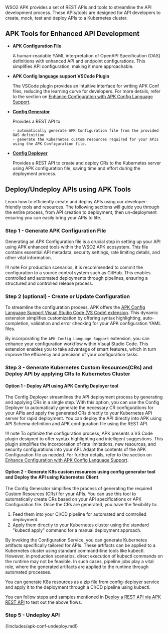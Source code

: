 WSO2 APK provides a set of REST APIs and tools to streamline the API development process. These APIs/tools are designed for API developers to create, mock, test and deploy APIs to a Kubernetes cluster.

## APK Tools for Enhanced API Development

- <b>APK Configuration File</b>

    A human-readable YAML interpretation of OpenAPI Specification (OAS) definitions with enhanced API and endpoint configurations. This simplifies API configuration, making it more approachable.

- <b>APK Config language support VSCode Plugin</b>
    
    The VSCode plugin provides an intuitive interface for writing APK Conf files, reducing the learning curve for developers. For more details, refer to the section on <a href="../../api-management-overview/apk-conf-lang-support" target="_blank">Enhance Configuration with APK Config Language Support</a>.

- <b><a href="../../catalogs/api-reference-config-generator" target="_blank">Config Generator</a></b>

    Provides a REST API to

      - automatically generate APK Configuration file from the provided OAS definition
      - generate the Kubernetes custom resources required for your APIs using the APK Configuration file.

- <b><a href="../../catalogs/api-reference-config-deployer" target="_blank">Config Deployer</a></b>

    Provides a REST API to create and deploy CRs to the Kubernetes server using APK configuration file, saving time and effort during the deployment process.

## Deploy/Undeploy APIs using APK Tools

Learn how to efficiently create and deploy APIs using our developer-friendly tools and resources. 
The following sections will guide you through the entire process, from API creation to deployment, then un-deployment ensuring you can easily bring your APIs to life.

### Step 1 - Generate APK Configuration File

Generating an APK Configuration file is a crucial step in setting up your API using APK enhanced tools within the WSO2 APK ecosystem. This file contains essential API metadata, security settings, rate limiting details, and other vital information. 

!!! note
    For production scenarios, it is recommended to commit the configuration to a source control system such as GitHub. This enables controlled and automated deployments through pipelines, ensuring a structured and controlled release process.

### Step 2 (optional) - Create or Update Configuration

To streamline the configuration process, APK offers the <a href="https://marketplace.visualstudio.com/items?itemName=WSO2.apk-config-language-support" target="_blank">APK Config Language Support Visual Studio Code (VS Code) extension</a>. This dynamic extension simplifies customization by offering syntax highlighting, auto-completion, validation and error checking for your APK configuration YAML files.

By incorporating the `APK Config Language Support` extension, you can enhance your configuration workflow within Visual Studio Code. This extension enables you to take advantage of smart features, which in turn improve the efficiency and precision of your configuration tasks.

### Step 3 - Generate Kubernetes Custom Resources(CRs) and Deploy API by applying CRs to Kubernetes Cluster

#### Option 1 - Deploy API using APK Config Deployer tool 

The Config Deployer streamlines the API deployment process by generating and applying CRs in a single step. With this option, you can use the Config Deployer to automatically generate the necessary CR configurations for your APIs and apply the generated CRs directly to your Kubernetes API server for rapid deployment. You can deploy the API directly into APK using API Schema definition and APK configuration file using the REST API.

!!! note
    To optimize the configuration process, APK presents a VS Code plugin designed to offer syntax highlighting and intelligent suggestions. This plugin simplifies the incorporation of rate limitations, new resources, and security configurations into your API. Adapt the contents of the APK Configuration file as needed. For further details, refer to the section on <a href="../../api-management-overview/apk-conf-lang-support" target="_blank">Enhance Configuration with APK Config Language Support</a>.

#### Option 2 - Generate K8s custom resources using config generator tool and Deploy the API using Kubernetes Client

The Config Generator simplifies the process of generating the required Custom Resources (CRs) for your APIs. You can use this tool to automatically create CRs based on your API specifications or APK Configuration file. Once the CRs are generated, you have the flexibility to:

1. Feed them into your CI/CD pipeline for automated and controlled deployment.
2. Apply them directly to your Kubernetes cluster using the standard "kubectl apply" command for a manual deployment approach.

By invoking the Configuration Service, you can generate Kubernetes artifacts specifically tailored for APIs. These artifacts can be applied to a Kubernetes cluster using standard command-line tools like kubectl. However, in production scenarios, direct execution of kubectl commands on the runtime may not be feasible. In such cases, pipeline jobs play a vital role, where the generated artifacts are applied to the runtime through automated processes.

You can generate K8s resources as a zip file from config-deployer service and apply it to the deployment through a CI/CD pipeline using kubectl.

You can follow steps and samples mentioned in <a href="../../create-api/create-and-deploy-apis/rest/create-rest-api-using-rest-api" target="_blank">Deploy a REST API via APK REST API</a> to test out the above flows.

### Step 5 - Undeploy API

{!includes/apk-conf-undeploy.md!}
